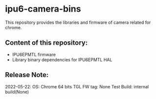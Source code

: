 # ipu6-camera-bins

This repository provides the libraries and firmware of camera related for chrome.

## Content of this repository:
* IPU6EPMTL firmware
* Library binary dependencies for IPU6EPMTL HAL

## Release Note:
2022-05-22:
OS:           Chrome 64 bits
TGL FW tag:   None
Test Build:   internal build(None)

